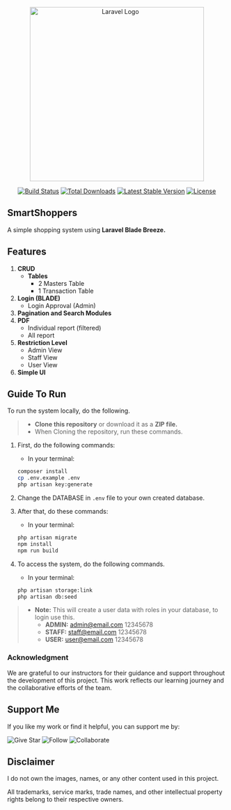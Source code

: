 <p align="center"><a href="https://laravel.com" target="_blank"><img src="https://raw.githubusercontent.com/laravel/art/master/logo-lockup/5%20SVG/2%20CMYK/1%20Full%20Color/laravel-logolockup-cmyk-red.svg" width="400" alt="Laravel Logo"></a></p>

<p align="center">
<a href="https://github.com/laravel/framework/actions"><img src="https://github.com/laravel/framework/workflows/tests/badge.svg" alt="Build Status"></a>
<a href="https://packagist.org/packages/laravel/framework"><img src="https://img.shields.io/packagist/dt/laravel/framework" alt="Total Downloads"></a>
<a href="https://packagist.org/packages/laravel/framework"><img src="https://img.shields.io/packagist/v/laravel/framework" alt="Latest Stable Version"></a>
<a href="https://packagist.org/packages/laravel/framework"><img src="https://img.shields.io/packagist/l/laravel/framework" alt="License"></a>
</p>

## SmartShoppers
A simple shopping system using **Laravel Blade Breeze.**

## Features  

1. **CRUD**
   - **Tables**
     - 2 Masters Table
     - 1 Transaction Table
2. **Login (BLADE)**
   - Login Approval (Admin)
3. **Pagination and Search Modules**
4. **PDF**
   - Individual report (filtered)
   - All report
5. **Restriction Level**
   - Admin View
   - Staff View
   - User View
6. **Simple UI**
 
## Guide To Run
To run the system locally, do the following.
> - **Clone this repository** or download it as a **ZIP file.**
> - When Cloning the repository, run these commands.

1. First, do the following commands:
   - In your terminal:
    ```bash
    composer install
    cp .env.example .env
    php artisan key:generate
    ```

2. Change the DATABASE in `.env` file to your own created database.

3. After that, do these commands:
   - In your terminal:
    ```bash
    php artisan migrate
    npm install
    npm run build
    ```

4. To access the system, do the following commands.
   - In your terminal:
    ```bash
    php artisan storage:link
    php artisan db:seed
    ```
> - **Note:** This will create a user data with roles in your database, to login use this.
>    - **ADMIN:** admin@email.com 12345678
>    - **STAFF:** staff@email.com 12345678
>    - **USER:** user@email.com 12345678

### Acknowledgment  
We are grateful to our instructors for their guidance and support throughout the development of this project. This work reflects our learning journey and the collaborative efforts of the team.  

## Support Me
If you like my work or find it helpful, you can support me by:

![Give Star](https://img.shields.io/badge/Give%20⭐️-F7DF1E?style=for-the-badge&logo=github&logoColor=black)
![Follow](https://img.shields.io/badge/Follow-1DA1F2?style=for-the-badge&logo=twitter&logoColor=white)
![Collaborate](https://img.shields.io/badge/Collaborate-6CC24A?style=for-the-badge&logo=githubactions&logoColor=white)

## Disclaimer  
I do not own the images, names, or any other content used in this project.  

All trademarks, service marks, trade names, and other intellectual property rights belong to their respective owners.  
